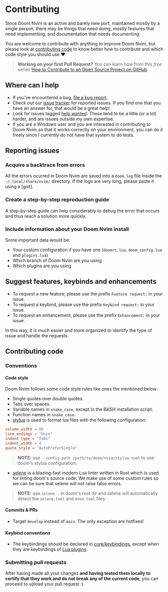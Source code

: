 # Contributing

Since Doom Nvim is an active and barely new port, maintained mostly by a single
person, there may be things that need doing, mostly features that need
implementing, and documentation that needs documenting.

You are welcome to contribute with anything to improve Doom Nvim, but please
look at [contributing code](#contributing-code) to know better how to contribute
and which code style you should use :heart:

> **Working on your first Pull Request?** You can learn how from this _free_ series
> [How to Contribute to an Open Source Project on GitHub](https://kcd.im/pull-request).

## Where can I help

- If you’ve encountered a bug, [file a bug report](https://github.com/NTBBloodbath/doom-nvim/issues/new/choose).
- Check out our [issue tracker](https://github.com/NTBBloodbath/doom-nvim/issues)
  for reported issues. If you find one that you have an answer for, that would
  be a great help!
- Look for issues tagged [help wanted](https://github.com/NTBBloodbath/doom-nvim/labels/help%20wanted).
  These tend to be a little (or a lot) harder, and are issues outside my own expertise.
- If you are a Windows user and you are interested in contributing to Doom Nvim
  so that it works correctly on your environment, you can do it freely since I
  currently do not have that system to do tests.

## Reporting issues

### Acquire a backtrace from errors

All the errors ocurred in Doom Nvim are saved into a `doom.log` file inside the
`~/.local/share/nvim/` directory. If the logs are very long, please paste it
using a [gist].

### Create a step-by-step reproduction guide

A step-by-step guide can help considerably to debug the error that occurs and
thus reach a solution more quickly.

### Include information about your Doom Nvim install

Some important data would be:

- Your custom configuration if you have one
  (`doomrc.lua`, `doom_config.lua` and `plugins.lua`)
- Which branch of Doom Nvim are you using
- Which plugins are you using

## Suggest features, keybinds and enhancements

- To request a new feature, please use the prefix `Feature request:` in your issue.
- To request a keybind, please use the prefix `Keybind request:` in your issue.
- To request an enhancement, please use the prefix `Enhancement:` in your issue.

In this way, it is much easier and more organized to identify the
type of issue and handle the requests.

## Contributing code

### Conventions

#### Code style

Doom Nvim follows some code style rules like ones the mentioned below:

- Single quotes over double quotes.
- Tabs over spaces.
- Variable names in `snake_case`, except in the BASH installation script.
- Function names in `snake_case`.
- [stylua] is used to format lua files with the following configuration:

```toml
column_width = 80
line_endings = "Unix"
indent_type = "Tabs"
indent_width = 4
quote_style = "AutoPreferSingle"

```

> **NOTE:** use `--config-path /path/to/doom/nvim/stylua.toml` to use doom's
> stylua configuration.

- [selene] is a blazing-fast modern Lua linter written in Rust which is used for
  linting doom's source code. We make use of some custom rules so we can be sure
  that selene will not raise false errors.

> **NOTE:** use `selene .` in doom's root dir and selene will automatically
> detect the `selene.toml` and `doom.toml` files.

#### Commits & PRs

- Target `develop` instead of `main`.
  The only exception are hotfixes!

#### Keybind conventions

- The keybindings should be declared in [core/keybindings](../lua/doom/core/keybindings/init.lua),
  except when they are keybindings of [Lua plugins](../lua/doom/modules/config).

### Submitting pull requests

After having made all your changes **and having tested them locally to certify that**
**they work and do not break any of the current code**, you can proceed to upload
your pull request :)

[stylua]: https://github.com/JohnnyMorganz/StyLua
[selene]: https://github.com/Kampfkarren/selene

